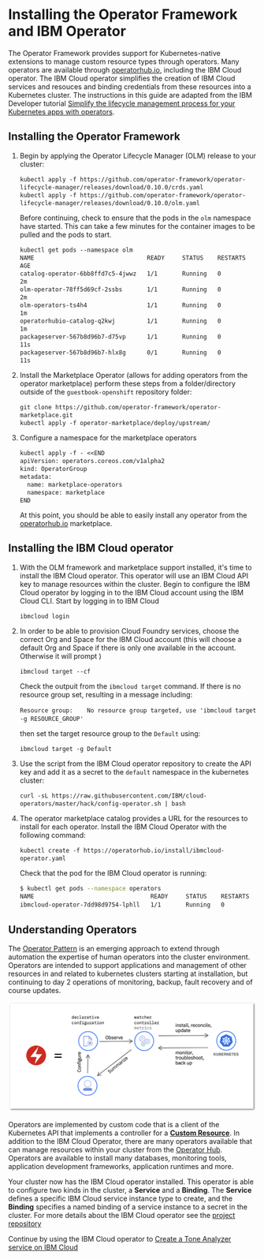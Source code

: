# Installing the Operator Framework and IBM Operator

The Operator Framework provides support for Kubernetes-native extensions to manage custom resource types through operators. Many operators are available through [operatorhub.io](https://operatorhub.io/), including the IBM Cloud operator. The IBM Cloud operator simplifies the creation of IBM Cloud services and resouces and binding credentials from these resources into a Kubernetes cluster. The instructions in this guide are adapted from the IBM Developer tutorial [Simplify the lifecycle management process for your Kubernetes apps with operators](https://developer.ibm.com/tutorials/simplify-lifecycle-management-kubernetes-openshift-ibm-cloud-operator/).

## Installing the Operator Framework

1. Begin by applying the Operator Lifecycle Manager (OLM) release to your cluster:

    ```text
    kubectl apply -f https://github.com/operator-framework/operator-lifecycle-manager/releases/download/0.10.0/crds.yaml
    kubectl apply -f https://github.com/operator-framework/operator-lifecycle-manager/releases/download/0.10.0/olm.yaml
    ```

    Before continuing, check to ensure that the pods in the `olm` namespace have started. This can take a few minutes for the container images to be pulled and the pods to start.

    ```text
    kubectl get pods --namespace olm
    NAME                                READY     STATUS    RESTARTS   AGE
    catalog-operator-6bb8ffd7c5-4jwwz   1/1       Running   0          2m
    olm-operator-78ff5d69cf-2ssbs       1/1       Running   0          2m
    olm-operators-ts4h4                 1/1       Running   0          1m
    operatorhubio-catalog-q2kwj         1/1       Running   0          1m
    packageserver-567b8d96b7-d75vp      1/1       Running   0          11s
    packageserver-567b8d96b7-hlx8g      0/1       Running   0          11s
    ```

1. Install the Marketplace Operator (allows for adding operators from the operator marketplace) perform these steps from a folder/directory outside of the `guestbook-openshift` repository folder:

    ```text
    git clone https://github.com/operator-framework/operator-marketplace.git
    kubectl apply -f operator-marketplace/deploy/upstream/
    ```

1. Configure a namespace for the marketplace operators

    ```text
    kubectl apply -f - <<END
    apiVersion: operators.coreos.com/v1alpha2
    kind: OperatorGroup
    metadata:
      name: marketplace-operators
      namespace: marketplace
    END
    ```

    At this point, you should be able to easily install any operator from the [operatorhub.io](https://operatorhub.io/) marketplace.

## Installing the IBM Cloud operator

1. With the OLM framework and marketplace support installed, it's time to install the IBM Cloud operator. This operator will use an IBM Cloud API key to manage resources within the cluster. Begin to configure the IBM Cloud operator by logging in to the IBM Cloud account using the IBM Cloud CLI. Start by logging in to IBM Cloud

    ```text
    ibmcloud login
    ```

1. In order to be able to provision Cloud Foundry services, choose the correct Org and Space for the IBM Cloud account (this will choose a default Org and Space if there is only one available in the account. Otherwise it will prompt )

    ```text
    ibmcloud target --cf
    ```

    Check the outpuit from the `ibmcloud target` command. If there is no resource group set, resulting in a message including:

    `Resource group:    No resource group targeted, use 'ibmcloud target -g RESOURCE_GROUP'`

    then set the target resource group to the `Default` using:

    ```text
    ibmcloud target -g Default
    ```

1. Use the script from the IBM Cloud operator repository to create the API key and add it as a secret to the `default` namespace in the kubernetes cluster:

    ```text
    curl -sL https://raw.githubusercontent.com/IBM/cloud-operators/master/hack/config-operator.sh | bash
    ```

1. The operator marketplace catalog provides a URL for the resources to install for each operator. Install the IBM Cloud Operator with the following command:

    ```text
    kubectl create -f https://operatorhub.io/install/ibmcloud-operator.yaml
    ```

    Check that the pod for the IBM Cloud operator is running:

    ```bash
    $ kubectl get pods --namespace operators
    NAME                                 READY     STATUS    RESTARTS   AGE
    ibmcloud-operator-7dd98d9754-lphll   1/1       Running   0          1m
    ```

## Understanding Operators

The [Operator Pattern](https://kubernetes.io/docs/concepts/extend-kubernetes/operator/) is an emerging approach to extend through automation the expertise of human operators into the cluster environment. Operators are intended to support applications and management of other resources in and related to kubernetes clusters starting at installation, but continuing to day 2 operations of monitoring, backup, fault recovery and of course updates.

![Operator Pattern](../.gitbook/assets/operator-pattern.png)

Operators are implemented by custom code that is a client of the Kubernetes API that implements a controller for a [**Custom Resource**](https://kubernetes.io/docs/concepts/extend-kubernetes/api-extension/custom-resources/). In addition to the IBM Cloud Operator, there are many operators available that can manage resources within your cluster from the [Operator Hub](https://operatorhub.io). Operators are available to install many databases, monitoring tools, application development frameworks, application runtimes and more.

Your cluster now has the IBM Cloud operator installed. This operator is able to configure two kinds in the cluster, a **Service** and a **Binding**. The **Service** defines a specific IBM Cloud service instance type to create, and the **Binding** specifies a named binding of a service instance to a secret in the cluster. For more details about the IBM Cloud operator see the [project repository](https://github.com/IBM/cloud-operators)

Continue by using the IBM Cloud operator to [Create a Tone Analyzer service on IBM Cloud](../exercise-4/README.md)

